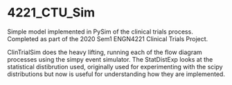 # 4221_CTU_Sim
Simple model implemented in PySim of the clinical trials process. Completed as part of the 2020 Sem1 ENGN4221 Clinical Trials Project.

ClinTrialSim does the heavy lifting, running each of the flow diagram processes using the simpy event simulator. 
The StatDistExp looks at the statistical distibrution used, originally used for experimenting with the scipy distributions but now is useful for understanding how they are implemented.
